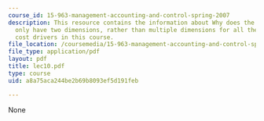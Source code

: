 ```yaml
---
course_id: 15-963-management-accounting-and-control-spring-2007
description: This resource contains the information about Why does the pricing matrix
  only have two dimensions, rather than multiple dimensions for all the different
  cost drivers in this course.
file_location: /coursemedia/15-963-management-accounting-and-control-spring-2007/a8a75aca244be2b69b8093ef5d191feb_lec10.pdf
file_type: application/pdf
layout: pdf
title: lec10.pdf
type: course
uid: a8a75aca244be2b69b8093ef5d191feb

---
```

None
